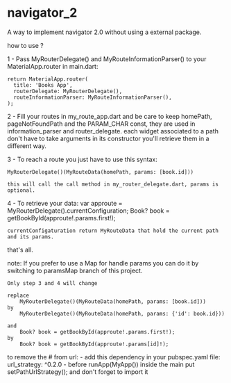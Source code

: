 # navigator_2

A way to implement navigator 2.0 without using a external package.

how to use ?

1 - Pass MyRouterDelegate() and MyRouteInformationParser() to your MaterialApp.router in main.dart:

    return MaterialApp.router(
      title: 'Books App',
      routerDelegate: MyRouterDelegate(),
      routeInformationParser: MyRouteInformationParser(),
    );

2 - Fill your routes in my_route_app.dart and be care to keep homePath, pageNotFoundPath and the
    PARAM_CHAR const, they are used in information_parser and router_delegate.
    each widget associated to a path don't have to take arguments in its constructor you'll retrieve them in a different way.

3 - To reach a route you just have to use this syntax:

    MyRouterDelegate()(MyRouteData(homePath, params: [book.id]))

    this will call the call method in my_router_delegate.dart, params is optional.

4 - To retrieve your data:
    var approute = MyRouterDelegate().currentConfiguration;
    Book? book = getBookById(approute!.params.first!);

    currentConfigaturation return MyRouteData that hold the current path and its params.

that's all.

note:
    If you prefer to use a Map for handle params you can do it by switching to paramsMap branch of this project.

    Only step 3 and 4 will change
    
    replace
        MyRouterDelegate()(MyRouteData(homePath, params: [book.id]))
    by
        MyRouterDelegate()(MyRouteData(homePath, params: {'id': book.id}))

    and
        Book? book = getBookById(approute!.params.first!);
    by
        Book? book = getBookById(approute!.params[id]!);


to remove the # from url:
    - add this dependency in your pubspec.yaml file: url_strategy: ^0.2.0
    - before runApp(MyApp()) inside the main put setPathUrlStrategy(); and don't forget to import it
